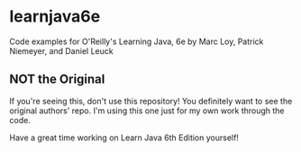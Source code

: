 # learnjava6e

Code examples for O'Reilly's Learning Java, 6e by Marc Loy, Patrick Niemeyer, and Daniel Leuck

## NOT the Original

If you're seeing this, don't use this repository! You definitely want to see the original authors' repo. I'm using this one just for my own work through the code.

Have a great time working on Learn Java 6th Edition yourself!
